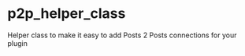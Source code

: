 p2p_helper_class
================

Helper class to make it easy to add Posts 2 Posts connections for your plugin
